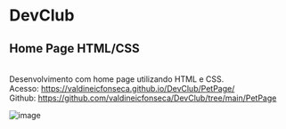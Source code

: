 # DevClub

## Home Page HTML/CSS
<br> Desenvolvimento com home page utilizando HTML e CSS.
<br>Acesso: https://valdineicfonseca.github.io/DevClub/PetPage/
<br>Github: https://github.com/valdineicfonseca/DevClub/tree/main/PetPage

![image](https://user-images.githubusercontent.com/20301001/179433494-c5d58cf1-d955-4cb1-bad0-8b028807f2be.png)

